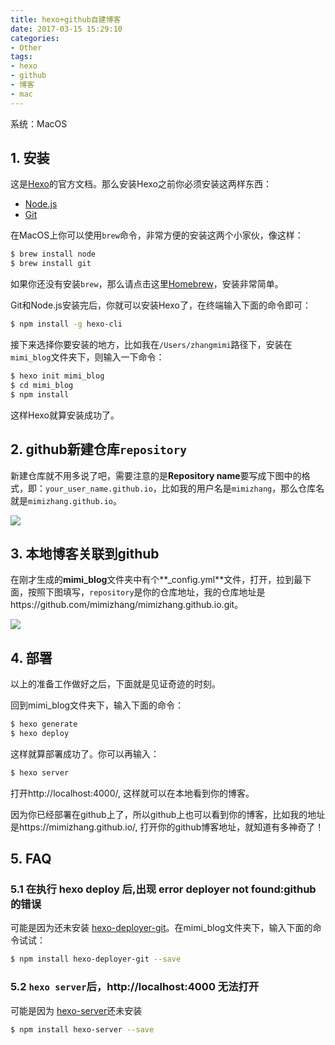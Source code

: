 ```yaml
---
title: hexo+github自建博客
date: 2017-03-15 15:29:10
categories:
- Other
tags: 
- hexo 
- github 
- 博客 
- mac
---
```


系统：MacOS

## 1. 安装

这是[Hexo](https://hexo.io/docs/)的官方文档。那么安装Hexo之前你必须安装这两样东西：

- [Node.js](http://nodejs.org/)
- [Git](http://git-scm.com/)

在MacOS上你可以使用`brew`命令，非常方便的安装这两个小家伙，像这样：

``` bash
$ brew install node
$ brew install git
```

如果你还没有安装`brew`，那么请点击这里[Homebrew](https://brew.sh/index_zh-cn.html)，安装非常简单。

Git和Node.js安装完后，你就可以安装Hexo了，在终端输入下面的命令即可：

``` bash
$ npm install -g hexo-cli
```

接下来选择你要安装的地方，比如我在`/Users/zhangmimi`路径下，安装在`mimi_blog`文件夹下，则输入一下命令：

``` bash
$ hexo init mimi_blog
$ cd mimi_blog
$ npm install
```

这样Hexo就算安装成功了。

## 2. github新建仓库`repository`

新建仓库就不用多说了吧，需要注意的是**Repository name**要写成下图中的格式，即：`your_user_name.github.io`，比如我的用户名是`mimizhang`，那么仓库名就是`mimizhang.github.io`。

![](http://o7qrps1cr.bkt.clouddn.com/%E5%B1%8F%E5%B9%95%E5%BF%AB%E7%85%A7%202017-03-15%20%E4%B8%8A%E5%8D%8811.31.34.png)

## 3. 本地博客关联到github

在刚才生成的**mimi_blog**文件夹中有个**_config.yml**文件，打开，拉到最下面，按照下图填写，`repository`是你的仓库地址，我的仓库地址是https://github.com/mimizhang/mimizhang.github.io.git。

![](http://o7qrps1cr.bkt.clouddn.com/%E5%B1%8F%E5%B9%95%E5%BF%AB%E7%85%A7%202017-03-15%20%E4%B8%8A%E5%8D%8811.42.10.png)

## 4. 部署

以上的准备工作做好之后，下面就是见证奇迹的时刻。

回到mimi_blog文件夹下，输入下面的命令：

``` bash
$ hexo generate
$ hexo deploy
```

这样就算部署成功了。你可以再输入：

``` bash
$ hexo server
```

打开http://localhost:4000/, 这样就可以在本地看到你的博客。

因为你已经部署在github上了，所以github上也可以看到你的博客，比如我的地址是https://mimizhang.github.io/, 打开你的github博客地址，就知道有多神奇了！

## 5. FAQ

### 5.1 在执行 hexo deploy 后,出现 error deployer not found:github 的错误

可能是因为还未安装 [hexo-deployer-git](https://github.com/hexojs/hexo-deployer-git)。在mimi_blog文件夹下，输入下面的命令试试：

``` bash
$ npm install hexo-deployer-git --save
```

### 5.2 `hexo server`后，http://localhost:4000 无法打开

可能是因为 [hexo-server](https://github.com/hexojs/hexo-server)还未安装

```bash
$ npm install hexo-server --save
```